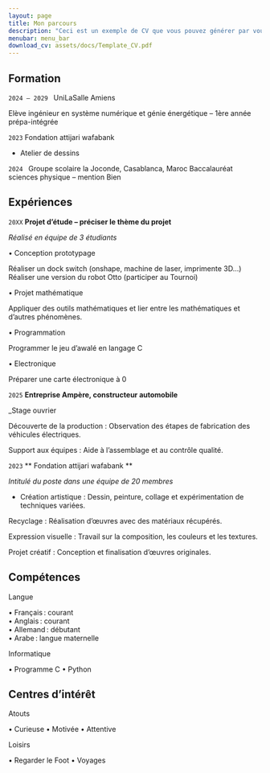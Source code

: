 ```yaml
---
layout: page
title: Mon parcours
description: "Ceci est un exemple de CV que vous pouvez générer par vous-même"
menubar: menu_bar
download_cv: assets/docs/Template_CV.pdf
---
```


## Formation 

`2024 – 2029 `
UniLaSalle Amiens 

Elève ingénieur en système numérique et génie 
 énergétique – 1ère année prépa-intégrée 

`2023`
Fondation attijari wafabank 
- Atelier de dessins 

`2024 `
Groupe scolaire la Joconde, Casablanca, Maroc 
Baccalauréat sciences physique – mention Bien 

## Expériences

`20XX` **Projet d’étude – préciser le thème du projet**

_Réalisé en équipe de 3 étudiants_

• Conception prototypage 

   Réaliser un dock switch (onshape, machine de laser, imprimente 3D...)   
   Réaliser une version du robot Otto (participer au Tournoi)  
   
• Projet mathématique 

   Appliquer des outils mathématiques et lier entre les mathématiques et d’autres phénomènes. 
   
• Programmation 

   Programmer le jeu d’awalé en langage C 
   
• Electronique 

   Préparer une carte électronique à 0 


`2025` **Entreprise Ampère, constructeur automobile**

_Stage ouvrier

Découverte de la production : Observation des étapes de fabrication des véhicules électriques.

Support aux équipes : Aide à l’assemblage et au contrôle qualité.

`2023` ** Fondation attijari wafabank **

_Intitulé du poste dans une équipe de 20 membres_

* Création artistique : Dessin, peinture, collage et expérimentation de techniques variées.

Recyclage : Réalisation d’œuvres avec des matériaux récupérés.

Expression visuelle : Travail sur la composition, les couleurs et les textures.

Projet créatif : Conception et finalisation d’œuvres originales.

## Compétences

Langue

• Français : courant  
• Anglais : courant  
• Allemand : débutant  
• Arabe : langue maternelle 

Informatique 

• Programme C 
• Python 

## Centres d’intérêt

Atouts 

• Curieuse 
• Motivée 
• Attentive  

Loisirs 

• Regarder le Foot 
• Voyages 
